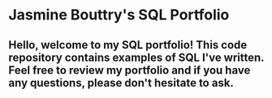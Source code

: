 # Jasmine Bouttry's SQL Portfolio

## Hello, welcome to my SQL portfolio! This code repository contains examples of SQL I've written. Feel free to review my portfolio and if you have any questions, please don't hesitate to ask.
